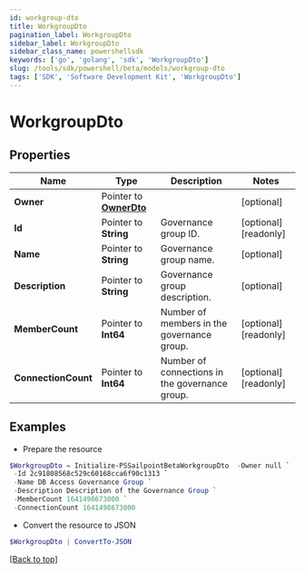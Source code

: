 ```yaml
---
id: workgroup-dto
title: WorkgroupDto
pagination_label: WorkgroupDto
sidebar_label: WorkgroupDto
sidebar_class_name: powershellsdk
keywords: ['go', 'golang', 'sdk', 'WorkgroupDto'] 
slug: /tools/sdk/powershell/beta/models/workgroup-dto
tags: ['SDK', 'Software Development Kit', 'WorkgroupDto']
---
```



# WorkgroupDto

## Properties

Name | Type | Description | Notes
------------ | ------------- | ------------- | -------------
**Owner** |  Pointer to [**OwnerDto**](owner-dto) |  | [optional] 
**Id** |  Pointer to **String** | Governance group ID. | [optional] [readonly] 
**Name** |  Pointer to **String** | Governance group name. | [optional] 
**Description** |  Pointer to **String** | Governance group description. | [optional] 
**MemberCount** |  Pointer to **Int64** | Number of members in the governance group. | [optional] [readonly] 
**ConnectionCount** |  Pointer to **Int64** | Number of connections in the governance group. | [optional] [readonly] 

## Examples

- Prepare the resource
```powershell
$WorkgroupDto = Initialize-PSSailpointBetaWorkgroupDto  -Owner null `
 -Id 2c91808568c529c60168cca6f90c1313 `
 -Name DB Access Governance Group `
 -Description Description of the Governance Group `
 -MemberCount 1641498673000 `
 -ConnectionCount 1641498673000
```

- Convert the resource to JSON
```powershell
$WorkgroupDto | ConvertTo-JSON
```


[[Back to top]](#) 

